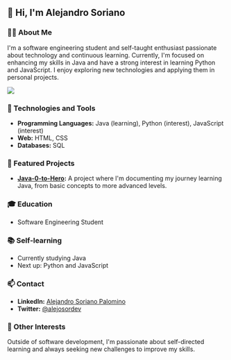 ## 👋 Hi, I'm Alejandro Soriano

### 👨‍💻 About Me
I'm a software engineering student and self-taught enthusiast passionate about technology and continuous learning. Currently, I'm focused on enhancing my skills in Java and have a strong interest in learning Python and JavaScript. I enjoy exploring new technologies and applying them in personal projects.

<!-- GitHub stats from https://github.com/anuraghazra/github-readme-stats -->
![](https://github-readme-stats.vercel.app/api?username=Alejosor&theme=gruvbox&hide_border=false&include_all_commits=true&count_private=true)<br/>

### 🔧 Technologies and Tools
- **Programming Languages:** Java (learning), Python (interest), JavaScript (interest)
- **Web:** HTML, CSS
- **Databases:** SQL

### 🌟 Featured Projects
- **[Java-0-to-Hero](https://github.com/Alejosor/Java_0_to_Hero):** A project where I'm documenting my journey learning Java, from basic concepts to more advanced levels.

### 🎓 Education
- Software Engineering Student

### 📚 Self-learning
- Currently studying Java
- Next up: Python and JavaScript

### 📫 Contact
- **LinkedIn:** [Alejandro Soriano Palomino ](www.linkedin.com/in/alejandro-soriano-palomino)
- **Twitter:** [@alejosordev](https://twitter.com/alejosordev)

### 🎯 Other Interests
Outside of software development, I'm passionate about self-directed learning and always seeking new challenges to improve my skills.


<!--
**Alejosor/alejosor** is a ✨ _special_ ✨ repository because its `README.md` (this file) appears on your GitHub profile.

Here are some ideas to get you started:

- 🔭 I’m currently working on ...
- 🌱 I’m currently learning ...
- 👯 I’m looking to collaborate on ...
- 🤔 I’m looking for help with ...
- 💬 Ask me about ...
- 📫 How to reach me: ...
- 😄 Pronouns: ...
- ⚡ Fun fact: ...
-->
